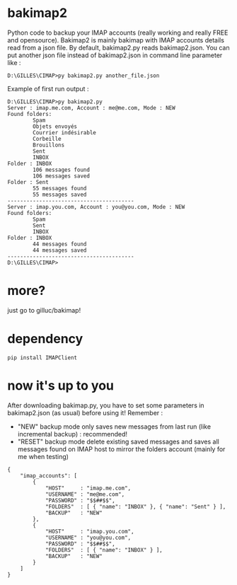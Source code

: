 # bakimap2
Python code to backup your IMAP accounts (really working and really FREE and opensource).
Bakimap2 is mainly bakimap with IMAP accounts details read from a json file.
By default, bakimap2.py reads bakimap2.json.
You can put another json file instead of bakimap2.json in command line parameter like :
```
D:\GILLES\CIMAP>py bakimap2.py another_file.json
```
Example of first run output :
```
D:\GILLES\CIMAP>py bakimap2.py
Server : imap.me.com, Account : me@me.com, Mode : NEW
Found folders:
        Spam
        Objets envoyés
        Courrier indésirable
        Corbeille
        Brouillons
        Sent
        INBOX
Folder : INBOX
        106 messages found
        106 messages saved
Folder : Sent
        55 messages found
        55 messages saved
----------------------------------------
Server : imap.you.com, Account : you@you.com, Mode : NEW
Found folders:
        Spam
        Sent
        INBOX
Folder : INBOX
        44 messages found
        44 messages saved
----------------------------------------
D:\GILLES\CIMAP>
```

# more?
just go to gilluc/bakimap!

# dependency
```
pip install IMAPClient
```

# now it's up to you
After downloading bakimap.py, you have to set some parameters in bakimap2.json (as usual) before using it!
Remember : 
- "NEW" backup mode only saves new messages from last run (like incremental backup) : recommended!
- "RESET" backup mode delete existing saved messages and saves all messages found on IMAP host to mirror the folders account (mainly for me when testing)

```
{
    "imap_accounts": [
        {
            "HOST"     : "imap.me.com",
            "USERNAME" : "me@me.com",
            "PASSWORD" : "$$##$$",
            "FOLDERS"  : [ { "name": "INBOX" }, { "name": "Sent" } ],
            "BACKUP"   : "NEW"
        },
        {
            "HOST"     : "imap.you.com",
            "USERNAME" : "you@you.com",
            "PASSWORD" : "$$##$$",
            "FOLDERS"  : [ { "name": "INBOX" } ],
            "BACKUP"   : "NEW"
        }
    ]
}
```
